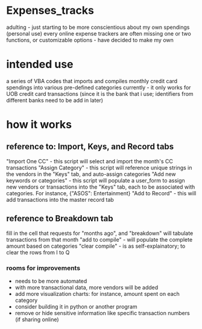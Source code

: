 # Expenses_tracks
adulting - just starting to be more conscientious about my own spendings (personal use)
every online expense trackers are often missing one or two functions, or customizable options - have decided to make my own
# intended use
a series of VBA codes that imports and compiles monthly credit card spendings into various pre-defined categories
currently - it only works for UOB credit card transactions (since it is the bank that i use; identifiers from different banks need to be add in later)
# how it works
## reference to: Import, Keys, and Record tabs
"Import One CC" - this script will select and import the month's CC transactions
"Assign Category" - this script will reference unique strings in the vendors in the "Keys" tab, and auto-assign categories
"Add new keywords or categories" - this script will populate a user_form to assign new vendors or transactions into the "Keys" tab, each to be associated with categories. For instance, {"ASOS": Entertainment}
"Add to Record" - this will add transactions into the master record tab
## reference to Breakdown tab
fill in the cell that requests for "months ago", and "breakdown" will tabulate transactions from that month
"add to compile" - will populate the complete amount based on categories
"clear compile" - is as self-explainatory; to clear the rows from I to Q

### rooms for improvements
- needs to be more automated
- with more transactional data, more vendors will be added
- add more visualization charts: for instance, amount spent on each category
- consider building it in python or another program
- remove or hide sensitive information like specific transaction numbers (if sharing online)
